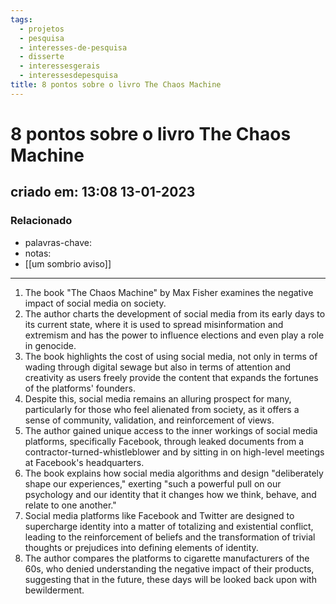 ```yaml
---
tags:
  - projetos
  - pesquisa
  - interesses-de-pesquisa
  - disserte
  - interessesgerais
  - interessesdepesquisa
title: 8 pontos sobre o livro The Chaos Machine
---
```

# 8 pontos sobre o livro The Chaos Machine
## criado em: 13:08 13-01-2023

### Relacionado
- palavras-chave: 
- notas: 
- [[um sombrio aviso]]
---
1.  The book "The Chaos Machine" by Max Fisher examines the negative impact of social media on society.
2.  The author charts the development of social media from its early days to its current state, where it is used to spread misinformation and extremism and has the power to influence elections and even play a role in genocide.
3.  The book highlights the cost of using social media, not only in terms of wading through digital sewage but also in terms of attention and creativity as users freely provide the content that expands the fortunes of the platforms' founders.
4.  Despite this, social media remains an alluring prospect for many, particularly for those who feel alienated from society, as it offers a sense of community, validation, and reinforcement of views.
5.  The author gained unique access to the inner workings of social media platforms, specifically Facebook, through leaked documents from a contractor-turned-whistleblower and by sitting in on high-level meetings at Facebook's headquarters.
6.  The book explains how social media algorithms and design "deliberately shape our experiences," exerting "such a powerful pull on our psychology and our identity that it changes how we think, behave, and relate to one another."
7.  Social media platforms like Facebook and Twitter are designed to supercharge identity into a matter of totalizing and existential conflict, leading to the reinforcement of beliefs and the transformation of trivial thoughts or prejudices into defining elements of identity.
8.  The author compares the platforms to cigarette manufacturers of the 60s, who denied understanding the negative impact of their products, suggesting that in the future, these days will be looked back upon with bewilderment.
